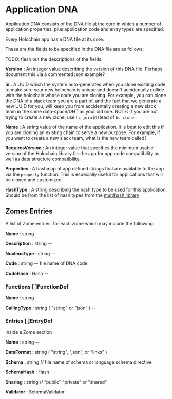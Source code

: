 # Application DNA

Application DNA consists of the DNA file at the core in which a number of application properties, plus application code and entry types are specified.

Every Holochain app has a DNA file at its core.

These are the fields to be specified in the DNA file are as follows:

TODO: flesh out the descriptions of the fields.

**Version**
 : An integer value describing the version of this DNA file. Perhaps document this via a commented json example?

**Id**
 : A UUID which the system auto-generates when you clone existing code, to make sure your new holochain is unique and doesn't accidentally collide with the holochain whose code you are cloning. For example, you can clone the DNA of a slack team you are a part of, and the fact that we generate a new UUID for you, will keep you from accidentally creating a new slack team in the same data-space/DHT as your old one. NOTE: If you are not trying to create a new clone, use `hc join` instead of `hc clone`.

**Name**
 : A string value of the name of the application. It is best to edit this if you are cloning an existing chain to serve a new purpose. For example, if you want to create a new slack team, what is the new team called?

**RequiresVersion**
 : An integer value that specifies the minimum usable version of the Holochain library for the app for app code compatibility as well as data structure compatibility.

**Properties**
 : A hashmap of app defined strings that are available to the app via the `property` function.  This is especially useful for applications that will be cloned and customized.

**HashType**
 : A string describing the hash type to be used for this application.  Should be from the list of hash types from the [multihash library](http://multiformats.io/multihash/)

## Zomes Entries
A list of Zome entries, for each zome which may include the following:

**Name**
 : string -- 

**Description**
 : string -- 

**NucleusType**
 : string -- 

**Code**
 : string -- file name of DNA code

**CodeHash**
 : Hash --

###	Functions   [ ]FunctionDef
**Name**
 : string -- 

**CallingType**
 : string ( "string" or "json" ) --

###	Entries     [ ]EntryDef
Inside a Zome section

**Name**
 : string --

**DataFormat**
 : string ( "string", "json", or "links" )

**Schema**
 : string // file name of schema or language schema directive

**SchemaHash**
: Hash

**Sharing**
 : string // "public" "private" or "shared"

**Validator**
 : SchemaValidator
